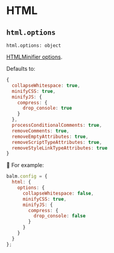 # HTML

## `html.options`

`html.options: object`

[HTMLMinifier options](https://github.com/kangax/html-minifier#options-quick-reference).

Defaults to:

```js
{
  collapseWhitespace: true,
  minifyCSS: true,
  minifyJS: {
    compress: {
      drop_console: true
    }
  },
  processConditionalComments: true,
  removeComments: true,
  removeEmptyAttributes: true,
  removeScriptTypeAttributes: true,
  removeStyleLinkTypeAttributes: true
}
```

🌰 For example:

```js
balm.config = {
  html: {
    options: {
      collapseWhitespace: false,
      minifyCSS: true,
      minifyJS: {
        compress: {
          drop_console: false
        }
      }
    }
  }
};
```
